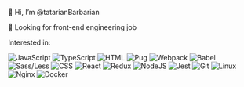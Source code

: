 👋 Hi, I’m @tatarianBarbarian

👀 Looking for front-end engineering job

Interested in:

![JavaScript](https://img.shields.io/badge/-JavaScript-000?&logo=JavaScript&style=flat-square) 
![TypeScript](https://img.shields.io/badge/-TypeScript-000?&logo=TypeScript&logoColor=007ACC&style=flat-square) 
![HTML](https://img.shields.io/badge/-HTML-000?&logo=html5&style=flat-square) 
![Pug](https://img.shields.io/badge/-Pug/Jade-000?&logo=html5&style=flat-square) 
![Webpack](https://img.shields.io/badge/-Webpack-000?&logo=webpack&style=flat-square) 
![Babel](https://img.shields.io/badge/-Babel-000?&logo=babel&style=flat-square) 
![Sass/Less](https://img.shields.io/badge/-Sass/Less-000?&logo=Sass&style=flat-square) 
![CSS](https://img.shields.io/badge/-CSS-000?&logo=css3&style=flat-square) 
![React](https://img.shields.io/badge/-React-000?&logo=react&style=flat-square) 
![Redux](https://img.shields.io/badge/-Redux-000?&logo=redux&style=flat-square) 
![NodeJS](https://img.shields.io/badge/-NodeJS-000?&logo=Node.js&style=flat-square) 
![Jest](https://img.shields.io/badge/-Jest-000?&logo=jest&style=flat-square) 
![Git](https://img.shields.io/badge/-Git-000?&logo=git&style=flat-square) 
![Linux](https://img.shields.io/badge/-unix-000?&logo=linux&style=flat-square) 
![Nginx](https://img.shields.io/badge/-Nginx-000?&logo=nginx&style=flat-square) 
![Docker](https://img.shields.io/badge/-Docker-000?&logo=docker&style=flat-square)


